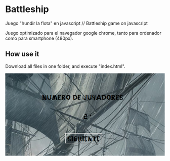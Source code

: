 # Battleship
Juego "hundir la flota" en javascript // Battleship game on javascript

Juego optimizado para el navegador google chrome, tanto para ordenador como para smartphone (480px).

## How use it

Download all files in one folder, and execute "index.html".

![alt text](https://github.com/josejosedu/barcos/blob/master/imgrdme/uno.png)
